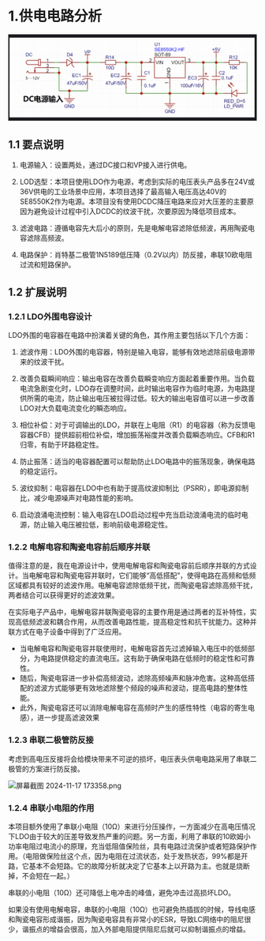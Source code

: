 # 1.供电电路分析

![屏幕截图 2024-11-17 171715.png](https://raw.githubusercontent.com/hazy1k/My-drawing-bed/main/2024/11/17-17-17-27-屏幕截图%202024-11-17%20171715.png)

## 1.1 要点说明

1. 电源输入：设置两处，通过DC接口和VP接入进行供电。

2. LOD选型：本项目使用LDO作为电源，考虑到实际的电压表头产品多在24V或36V供电的工业场景中应用，本项目选择了最高输入电压高达40V的SE8550K2作为电源。本项目没有使用DCDC降压电路来应对大压差的主要原因为避免设计过程中引入DCDC的纹波干扰，次要原因为降低项目成本。

3. 滤波电路：遵循电容先大后小的原则，先是电解电容滤除低频波，再用陶瓷电容滤除高频波。

4. 电路保护：肖特基二极管1N5189低压降（0.2V以内）防反接，串联10欧电阻过流和短路保护。

## 1.2 扩展说明

### 1.2.1 LDO外围电容设计

LDO外围的电容器在电路中扮演着关键的角色，其作用主要包括以下几个方面：

1. 滤波作用：LDO外围的电容器，特别是输入电容，能够有效地滤除前级电源带来的纹波干扰。

2. 改善负载瞬间响应：输出电容在改善负载瞬变响应方面起着重要作用。当负载电流急剧变化时，LDO存在调整时间，此时输出电容作为临时电源，为电路提供所需的电流，防止输出电压被拉得过低。较大的输出电容值可以进一步改善LDO对大负载电流变化的瞬态响应。

3. 相位补偿：对于可调输出的LDO，并联在上电阻（R1）的电容器（称为反馈电容器CFB）提供超前相位补偿，增加振荡裕度并改善负载瞬态响应。CFB和R1归零，有助于环路稳定性。

4. 防止振荡：适当的电容器配置可以帮助防止LDO电路中的振荡现象，确保电路的稳定运行。

5. 波纹抑制：电容器在LDO中也有助于提高纹波抑制比（PSRR），即电源抑制比，减少电源噪声对电路性能的影响。

6. 启动浪涌电流控制：输入电容在LDO启动过程中充当启动浪涌电流的临时电源，防止输入电压被拉低，影响前级电源稳定性。

### 1.2.2 电解电容和陶瓷电容前后顺序并联

值得注意的是，我在电源设计中，使用电解电容和陶瓷电容前后顺序并联的方式设计。当电解电容和陶瓷电容并联时，它们能够“高低搭配”，使得电路在高频和低频区域都具有较好的滤波作用。电解电容滤除低频干扰，而陶瓷电容滤除高频干扰，两者结合可以获得更好的滤波效果。

在实际电子产品中，电解电容并联陶瓷电容的主要作用是通过两者的互补特性，实现高低频滤波和耦合作用，从而改善电路性能，提高稳定性和抗干扰能力。这种并联方式在电子设备中得到了广泛应用。

- 当电解电容和陶瓷电容并联使用时，电解电容首先过滤掉输入电压中的低频部分，为电路提供稳定的直流电压。这有助于确保电路在低频时的稳定性和可靠性。
- 随后，陶瓷电容进一步补偿高频波动，滤除高频噪声和脉冲危害。这种高低搭配的滤波方式能够更有效地滤除整个频段的噪声和波动，提高电路的整体性能。
- 此外，陶瓷电容还可以消除电解电容在高频时产生的感性特性（电容的寄生电感），进一步提高滤波效果

### 1.2.3 串联二极管防反接

考虑到高电压反接将会给模块带来不可逆的损坏，电压表头供电电路采用了串联二极管的方案进行防反接。

![屏幕截图 2024-11-17 173358.png](C:\Users\qiu\AppData\Roaming\marktext\images\8031ecaa0fd6c970aec8a85d36a7696ef40686c7.png)

### 1.2.4 串联小电阻的作用

本项目额外使用了串联小电阻（10Ω）来进行分压操作，一方面减少在高电压情况下LDO由于较大的压差导致发热严重的问题。另一方面，利用了串联的10欧姆小功率电阻过电流小的原理，充当低阻值保险丝，具有电路过流保护或者短路保护作用。（电阻做保险丝这个点，因为电阻在过流状态，处于发热状态，99%都是开路，它基本不会短路。它的故障分析就决定了它基本上以开路为主。也就是烧断掉，不会短在一起。）

串联的小电阻（10Ω）还可降低上电冲击的峰值，避免冲击过高损坏LDO。

如果没有使用电解电容，串联的小电阻（10Ω）也可避免热插拔的时候，导线电感和陶瓷电容形成谐振，因为陶瓷电容具有非常小的ESR，导致LC网络中的阻尼很少，谐振点的增益会很高，加入外部电阻提供阻尼后就可以抑制谐振点的增益。


